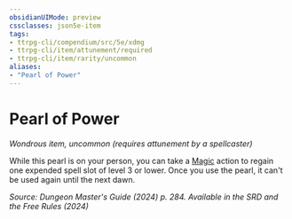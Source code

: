 ```yaml
---
obsidianUIMode: preview
cssclasses: json5e-item
tags:
- ttrpg-cli/compendium/src/5e/xdmg
- ttrpg-cli/item/attunement/required
- ttrpg-cli/item/rarity/uncommon
aliases: 
- "Pearl of Power"
---
```

# Pearl of Power
*Wondrous item, uncommon (requires attunement by a spellcaster)*  



While this pearl is on your person, you can take a [Magic](/3-Mechanics/CLI/actions.md#Magic) action to regain one expended spell slot of level 3 or lower. Once you use the pearl, it can't be used again until the next dawn.

*Source: Dungeon Master's Guide (2024) p. 284. Available in the <span title='Systems Reference Document (5.2)'>SRD</span> and the Free Rules (2024)*